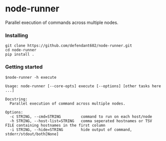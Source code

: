 # node-runner
 Parallel execution of commands across multiple nodes.


### Installing

```
git clone https://github.com/defendant602/node-runner.git
cd node-runner
pip install .
```


### Getting started

```
$node-runner -h execute

Usage: node-runner [--core-opts] execute [--options] [other tasks here ...]

Docstring:
  Parallel execution of command across multiple nodes.

Options:
  -c STRING, --cmd=STRING         command to run on each host/node
  -h STRING, --host-list=STRING   comma seperated hostnames or TSV FILE containing hostnames in the first column
  -i STRING, --hide=STRING        hide output of command, stderr/stdout/both[None]
```